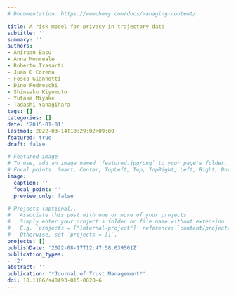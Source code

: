 ```yaml
---
# Documentation: https://wowchemy.com/docs/managing-content/

title: A risk model for privacy in trajectory data
subtitle: ''
summary: ''
authors:
- Anirban Basu
- Anna Monreale
- Roberto Trasarti
- Juan C Corena
- Fosca Giannotti
- Dino Pedreschi
- Shinsaku Kiyomoto
- Yutaka Miyake
- Tadashi Yanagihara
tags: []
categories: []
date: '2015-01-01'
lastmod: 2022-03-14T10:29:02+09:00
featured: true
draft: false

# Featured image
# To use, add an image named `featured.jpg/png` to your page's folder.
# Focal points: Smart, Center, TopLeft, Top, TopRight, Left, Right, BottomLeft, Bottom, BottomRight.
image:
  caption: ''
  focal_point: ''
  preview_only: false

# Projects (optional).
#   Associate this post with one or more of your projects.
#   Simply enter your project's folder or file name without extension.
#   E.g. `projects = ["internal-project"]` references `content/project/deep-learning/index.md`.
#   Otherwise, set `projects = []`.
projects: []
publishDate: '2022-08-17T12:47:58.639501Z'
publication_types:
- '2'
abstract: ''
publication: '*Journal of Trust Management*'
doi: 10.1186/s40493-015-0020-6
---
```

